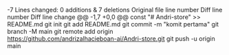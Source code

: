-7
Lines changed: 0 additions & 7 deletions
Original file line number	Diff line number	Diff line change
@@ -1,7 +0,0 @@
const "# Andri-store" >> README.md 
git init 
git add README.md 
git commit -m "komit pertama" 
git branch -M main 
git remote add origin https://github.com/andrizalhacieboan-ai/Andri-store.git
 git push -u origin main
